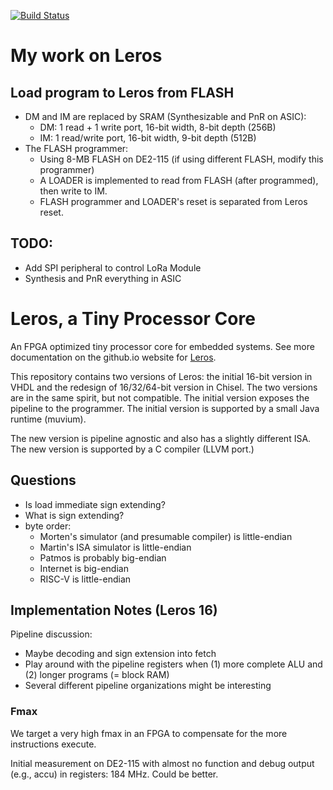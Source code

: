 [![Build Status](https://travis-ci.com/leros-dev/leros.svg?branch=master)](https://travis-ci.com/leros-dev/leros)

# My work on Leros
## Load program to Leros from FLASH
  * DM and IM are replaced by SRAM (Synthesizable and PnR on ASIC):
    * DM: 1 read + 1 write port, 16-bit width, 8-bit depth (256B)
    * IM: 1 read/write port, 16-bit width, 9-bit depth (512B)
  * The FLASH programmer:
    * Using 8-MB FLASH on DE2-115 (if using different FLASH, modify this programmer)
    * A LOADER is implemented to read from FLASH (after programmed), then write to IM.
    * FLASH programmer and LOADER's reset is separated from Leros reset.

## TODO:
  * Add SPI peripheral to control LoRa Module
  * Synthesis and PnR everything in ASIC

# Leros, a Tiny Processor Core

An FPGA optimized tiny processor core for embedded systems.
See more documentation on the github.io website for [Leros](https://leros-dev.github.io/).

This repository contains two versions of Leros: the initial 16-bit version in VHDL and
the redesign of 16/32/64-bit version in Chisel. The two versions are in the same spirit,
but not compatible. The initial version exposes the pipeline to the programmer.
The initial version is supported by a small Java runtime (muvium).

The new version is pipeline agnostic and also has a slightly different ISA. The new
version is supported by a C compiler (LLVM port.)

## Questions

 * Is load immediate sign extending?
 * What is sign extending?
 * byte order:
   * Morten's simulator (and presumable compiler) is little-endian
   * Martin's ISA simulator is little-endian
   * Patmos is probably big-endian
   * Internet is big-endian
   * RISC-V is little-endian

## Implementation Notes (Leros 16)

Pipeline discussion:

 * Maybe decoding and sign extension into fetch
 * Play around with the pipeline registers when (1) more complete ALU and (2) longer programs (= block RAM)
 * Several different pipeline organizations might be interesting
 
### Fmax

We target a very high fmax in an FPGA to compensate for the more instructions
execute.

Initial measurement on DE2-115 with almost no function and debug output (e.g., accu)
in registers: 184 MHz. Could be better.
